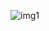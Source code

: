 ![img1](https://user-images.githubusercontent.com/90449933/215784289-9351e643-5be9-4767-a15f-5403cc11fca4.jpg)

